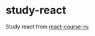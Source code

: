 # study-react
Study react from [react-course-ru](https://www.gitbook.com/book/maxfarseer/react-course-ru/details)
